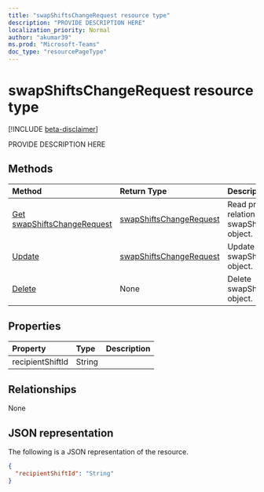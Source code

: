 ```yaml
---
title: "swapShiftsChangeRequest resource type"
description: "PROVIDE DESCRIPTION HERE"
localization_priority: Normal
author: "akumar39"
ms.prod: "Microsoft-Teams"
doc_type: "resourcePageType"
---
```


# swapShiftsChangeRequest resource type

[!INCLUDE [beta-disclaimer](../../includes/beta-disclaimer.md)]

PROVIDE DESCRIPTION HERE

## Methods

| Method       | Return Type | Description |
|:-------------|:------------|:------------|
| [Get swapShiftsChangeRequest](../api/swapshiftschangerequest-get.md) | [swapShiftsChangeRequest](swapshiftschangerequest.md) | Read properties and relationships of swapShiftsChangeRequest object. |
| [Update](../api/swapshiftschangerequest-update.md) | [swapShiftsChangeRequest](swapshiftschangerequest.md) | Update swapShiftsChangeRequest object. |
| [Delete](../api/swapshiftschangerequest-delete.md) | None | Delete swapShiftsChangeRequest object. |

## Properties

| Property     | Type        | Description |
|:-------------|:------------|:------------|
|recipientShiftId|String||

## Relationships

None

## JSON representation

The following is a JSON representation of the resource.

<!-- {
  "blockType": "resource",
  "optionalProperties": [

  ],
  "@odata.type": "microsoft.graph.swapShiftsChangeRequest",
  "baseType": ""
}-->

```json
{
  "recipientShiftId": "String"
}
```

<!-- uuid: 16cd6b66-4b1a-43a1-adaf-3a886856ed98
2019-02-04 14:57:30 UTC -->
<!-- {
  "type": "#page.annotation",
  "description": "swapShiftsChangeRequest resource",
  "keywords": "",
  "section": "documentation",
  "tocPath": ""
}-->